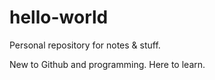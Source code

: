 # hello-world
Personal repository for notes &amp; stuff.

New to Github and programming. Here to learn.
